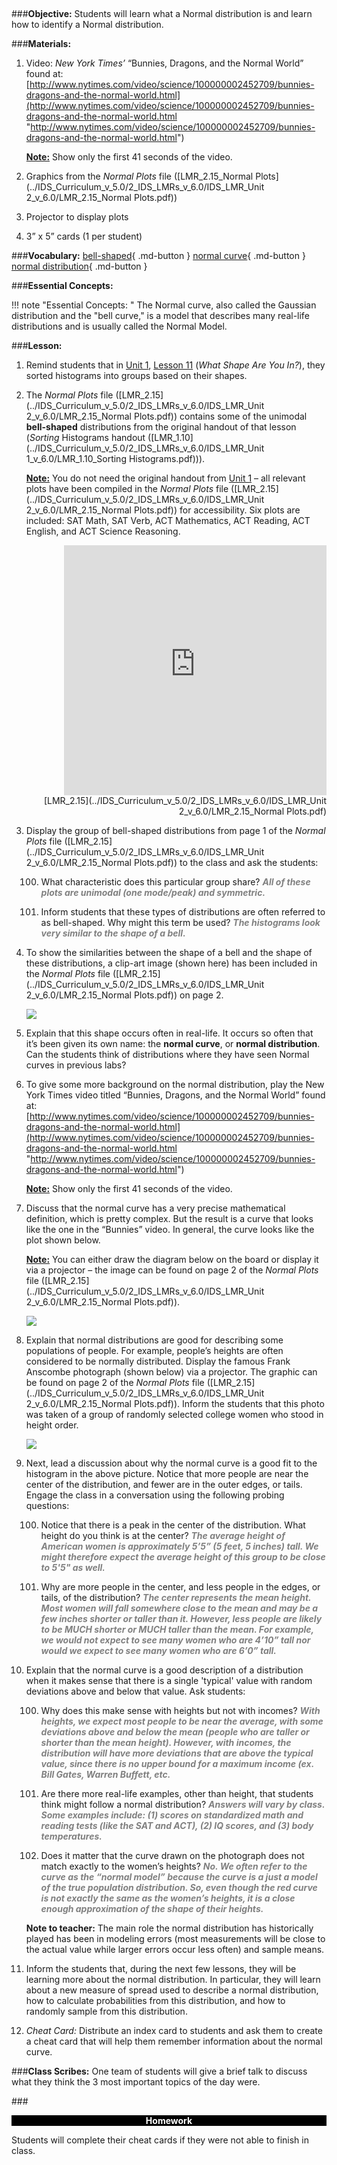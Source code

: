 ##
###**Objective:**
Students will learn what a Normal distribution is and learn how to identify a Normal distribution.

###**Materials:**
1. Video: *New York Times’* “Bunnies, Dragons, and the Normal World” found at:
[http://www.nytimes.com/video/science/100000002452709/bunnies-dragons-and-the-normal-world.html](http://www.nytimes.com/video/science/100000002452709/bunnies-dragons-and-the-normal-world.html "http://www.nytimes.com/video/science/100000002452709/bunnies-dragons-and-the-normal-world.html")

    **<u>Note:</u>** Show only the first 41 seconds of the video.

2. Graphics from the *Normal Plots* file ([LMR_2.15_Normal Plots](../IDS_Curriculum_v_5.0/2_IDS_LMRs_v_6.0/IDS_LMR_Unit 2_v_6.0/LMR_2.15_Normal Plots.pdf))

3. Projector to display plots

4. 3” x 5” cards (1 per student)

###**Vocabulary:**
[bell-shaped](../../vocabulary/unit2/#bell-shaped "the bell shape that is created on a graph of a normal distribution"){ .md-button }
[normal curve](../../vocabulary/unit2/#normal-curve "curve or the graph is the common type of distribution for a variable"){ .md-button }
[normal distribution](../../vocabulary/unit2/#normal-distribution "an arrangement of a data set in which most values cluster in the middle of the range"){ .md-button }

###**Essential Concepts:**

!!! note "Essential Concepts: "
    The Normal curve, also called the Gaussian distribution and the "bell curve," is a
    model that describes many real-life distributions and is usually called the Normal Model.

###**Lesson:**
1. Remind students that in [Unit 1](../unit1/overview.md), [Lesson 11](../unit1/lesson11.md) (*What Shape Are You In?*), they sorted histograms into
groups based on their shapes.

2. The *Normal Plots* file ([LMR_2.15](../IDS_Curriculum_v_5.0/2_IDS_LMRs_v_6.0/IDS_LMR_Unit 2_v_6.0/LMR_2.15_Normal Plots.pdf)) contains some of the unimodal **bell-shaped** distributions from
the original handout of that lesson (*Sorting* Histograms handout ([LMR_1.10](../IDS_Curriculum_v_5.0/2_IDS_LMRs_v_6.0/IDS_LMR_Unit 1_v_6.0/LMR_1.10_Sorting Histograms.pdf))).
    
    **<u>Note:</u>** You do not need the original handout from [Unit 1](../unit1/overview.md) – all relevant plots have been compiled in
    the *Normal Plots* file ([LMR_2.15](../IDS_Curriculum_v_5.0/2_IDS_LMRs_v_6.0/IDS_LMR_Unit 2_v_6.0/LMR_2.15_Normal Plots.pdf)) for accessibility. Six plots are included: SAT Math, SAT Verb,
    ACT Mathematics, ACT Reading, ACT English, and ACT Science Reasoning.
    <div align="right"><iframe src="https://docs.google.com/viewerng/viewer?url=https://curriculum.idsucla.org/IDS_Curriculum_v_5.0/2_IDS_LMRs_v_6.0/IDS_LMR_Unit 2_v_6.0/LMR_2.15_Normal Plots.pdf&embedded=true" style=" width:420px;height:400px;" frameborder="0"></iframe><br>[LMR_2.15](../IDS_Curriculum_v_5.0/2_IDS_LMRs_v_6.0/IDS_LMR_Unit 2_v_6.0/LMR_2.15_Normal Plots.pdf)</div>

3. Display the group of bell-shaped distributions from page 1 of the *Normal Plots* file ([LMR_2.15](../IDS_Curriculum_v_5.0/2_IDS_LMRs_v_6.0/IDS_LMR_Unit 2_v_6.0/LMR_2.15_Normal Plots.pdf)) to
the class and ask the students:

    100. What characteristic does this particular group share? <span style="color:grey">***All of these plots are unimodal
    (one mode/peak) and symmetric.***</span>

    100. Inform students that these types of distributions are often referred to as bell-shaped. Why
    might this term be used? <span style="color:grey">***The histograms look very similar to the shape of a bell.***</span>

4. To show the similarities between the shape of a bell and the shape of these distributions, a clip-art
image (shown here) has been included in the *Normal Plots* file ([LMR_2.15](../IDS_Curriculum_v_5.0/2_IDS_LMRs_v_6.0/IDS_LMR_Unit 2_v_6.0/LMR_2.15_Normal Plots.pdf)) on page 2.

    <img src="../../img/21604.png" />

5. Explain that this shape occurs often in real-life. It occurs so often that it’s been given its own
name: the **normal curve**, or **normal distribution**. Can the students think of distributions where
they have seen Normal curves in previous labs?

6. To give some more background on the normal distribution, play the New York Times video titled
“Bunnies, Dragons, and the Normal World” found at:
[http://www.nytimes.com/video/science/100000002452709/bunnies-dragons-and-the-normal-world.html](http://www.nytimes.com/video/science/100000002452709/bunnies-dragons-and-the-normal-world.html "http://www.nytimes.com/video/science/100000002452709/bunnies-dragons-and-the-normal-world.html")

    **<u>Note:</u>** Show only the first 41 seconds of the video.

7. Discuss that the normal curve has a very precise mathematical definition, which is pretty complex.
But the result is a curve that looks like the one in the “Bunnies” video. In general, the curve looks
like the plot shown below.

    **<u>Note:</u>** You can either draw the diagram below on the board or display it via a projector – the
    image can be found on page 2 of the *Normal Plots* file ([LMR_2.15](../IDS_Curriculum_v_5.0/2_IDS_LMRs_v_6.0/IDS_LMR_Unit 2_v_6.0/LMR_2.15_Normal Plots.pdf)).

    <img src="../../img/21607.png" />

8. Explain that normal distributions are good for describing some populations of people. For
example, people’s heights are often considered to be normally distributed. Display the famous
Frank Anscombe photograph (shown below) via a projector. The graphic can be found on page 2
of the *Normal Plots* file ([LMR_2.15](../IDS_Curriculum_v_5.0/2_IDS_LMRs_v_6.0/IDS_LMR_Unit 2_v_6.0/LMR_2.15_Normal Plots.pdf)). Inform the students that this photo was taken of a group of
randomly selected college women who stood in height order.

    <img src="../../img/21608.png" />

9. Next, lead a discussion about why the normal curve is a good fit to the histogram in the above
picture. Notice that more people are near the center of the distribution, and fewer are in the outer
edges, or tails. Engage the class in a conversation using the following probing questions:

    100. Notice that there is a peak in the center of the distribution. What height do you think is at
    the center? <span style="color:grey">***The average height of American women is approximately 5’5” (5 feet, 5
    inches) tall. We might therefore expect the average height of this group to be close
    to 5'5" as well.***</span>

    100. Why are more people in the center, and less people in the edges, or tails, of the
    distribution? <span style="color:grey">***The center represents the mean height. Most women will fall
    somewhere close to the mean and may be a few inches shorter or taller than it.
    However, less people are likely to be MUCH shorter or MUCH taller than the mean.
    For example, we would not expect to see many women who are 4’10” tall nor would
    we expect to see many women who are 6’0” tall.***</span>

10. Explain that the normal curve is a good description of a distribution when it makes sense that
there is a single 'typical' value with random deviations above and below that value. Ask students:

    100. Why does this make sense with heights but not with incomes? <span style="color:grey">***With heights, we expect
    most people to be near the average, with some deviations above and below the
    mean (people who are taller or shorter than the mean height). However, with
    incomes, the distribution will have more deviations that are above the typical value,
    since there is no upper bound for a maximum income (ex. Bill Gates, Warren
    Buffett, etc.***</span>

    100. Are there more real-life examples, other than height, that students think might follow a
    normal distribution? <span style="color:grey">***Answers will vary by class. Some examples include: (1) scores
    on standardized math and reading tests (like the SAT and ACT), (2) IQ scores, and
    (3) body temperatures.***</span>

    100. Does it matter that the curve drawn on the photograph does not match exactly to the
    women’s heights? <span style="color:grey">***No. We often refer to the curve as the “normal model” because
    the curve is a just a model of the true population distribution. So, even though the
    red curve is not exactly the same as the women’s heights, it is a close enough
    approximation of the shape of their heights.***</span>

    **Note to teacher:** The main role the normal distribution has historically played has been in modeling errors
    (most measurements will be close to the actual value while larger errors occur less often) and
    sample means.

11. Inform the students that, during the next few lessons, they will be learning more about the normal
distribution. In particular, they will learn about a new measure of spread used to describe a
normal distribution, how to calculate probabilities from this distribution, and how to randomly
sample from this distribution.

12. *Cheat Card:* Distribute an index card to students and ask them to create a cheat card that will
help them remember information about the normal curve.

###**Class Scribes:**
One team of students will give a brief talk to discuss what they think the 3 most important topics of the
day were.

###<p style="background: black; color: white; text-align: center;">**Homework**</p>
Students will complete their cheat cards if they were not able to finish in class.

